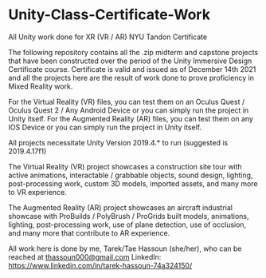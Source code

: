 # Unity-Class-Certificate-Work
All Unity work done for XR (VR / AR) NYU Tandon Certificate

The following repository contains all the .zip midterm and capstone projects that have been constructed over the period of the Unity Immersive Design Certificate course.
Certificate is valid and issued as of December 14th 2021 and all the projects here are the result of work done to prove proficiency in Mixed Reality work.

For the Virtual Reality (VR) files, you can test them on an Oculus Quest / Oculus Quest 2 / Any Android Device or you can simply run the project in Unity itself.
For the Augmented Reality (AR) files, you can test them on any IOS Device or you can simply run the project in Unity itself.

All projects necessitate Unity Version 2019.4.* to run (suggested is 2019.4.17f1)

The Virtual Reality (VR) project showcases a construction site tour with active animations, interactable / grabbable objects, sound design, lighting, post-processing work, 
custom 3D models, imported assets, and many more to VR experience.

The Augmented Reality (AR) project showcases an aircraft industrial showcase with ProBuilds / PolyBrush / ProGrids built models, animations, lighting, post-processing work,
use of plane detection, use of occlusion, and many more that contribute to AR experience.

All work here is done by me, Tarek/Tae Hassoun (she/her), who can be reached at thassoun000@gmail.com
LinkedIn: https://www.linkedin.com/in/tarek-hassoun-74a324150/
